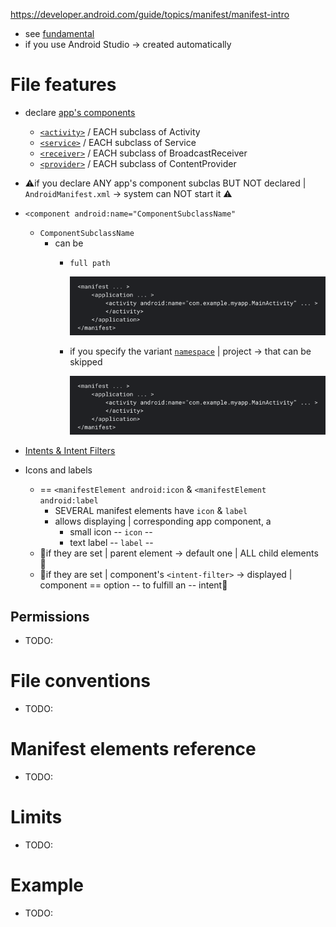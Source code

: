 https://developer.android.com/guide/topics/manifest/manifest-intro

* see [fundamental](guide.components.fundamentals.md#androidmanifestxml)
* if you use Android Studio -> created automatically

# File features
* declare [app's components](guide.components.fundamentals.md#app-components)
  * [`<activity>`](https://developer.android.com/guide/topics/manifest/activity-element) / EACH subclass of Activity
  * [`<service>`](https://developer.android.com/guide/topics/manifest/service-element) / EACH subclass of Service
  * [`<receiver>`](https://developer.android.com/guide/topics/manifest/receiver-element) / EACH subclass of BroadcastReceiver
  * [`<provider>`](https://developer.android.com/guide/topics/manifest/provider-element) / EACH subclass of ContentProvider

* ⚠️if you declare ANY app's component subclas BUT NOT declared | `AndroidManifest.xml` -> system can NOT start it ⚠️ 

* `<component android:name="ComponentSubclassName"`
  * `ComponentSubclassName`
    * can be
      * `full path`
    
        ![full path](images/guide.topics.manifest.manifest-intro.1.png)

      * if you specify the variant [`namespace`](https://developer.android.com/reference/tools/gradle-api/7.1/com/android/build/api/variant/Variant#namespace) | project -> that can be skipped

        ![using namespace](images/guide.topics.manifest.manifest-intro.1.png)

* [Intents & Intent Filters](training.basics.intents.md)

* Icons and labels
  * == `<manifestElement android:icon` & `<manifestElement android:label`
    * SEVERAL manifest elements have `icon` & `label`
    * allows displaying | corresponding app component, a 
      * small icon -- `icon` --
      * text label -- `label` --
  * 👀if they are set | parent element -> default one | ALL child elements 👀 
  * 👀if they are set | component's `<intent-filter>` -> displayed | component == option -- to fulfill an -- intent👀

## Permissions
* TODO:

# File conventions
* TODO:

# Manifest elements reference
* TODO:

# Limits
* TODO:

# Example
* TODO: